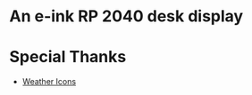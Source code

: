# An e-ink RP 2040 desk display 



# Special Thanks
- [Weather Icons](https://github.com/manifestinteractive/weather-underground-icons)
